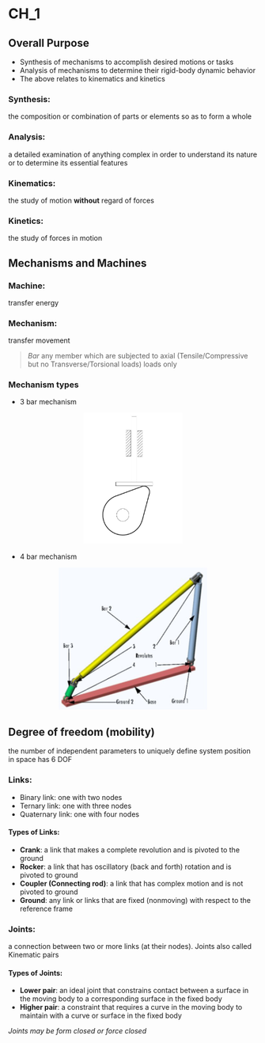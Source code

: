 # CH_1

## Overall Purpose

- Synthesis of mechanisms to accomplish desired motions or tasks
- Analysis of mechanisms to determine their rigid-body dynamic behavior
- The above relates to kinematics and kinetics

### Synthesis:

the composition or combination of parts or elements so as to form a whole

### Analysis:

a detailed examination of anything complex in order to understand its nature or to determine its essential features

### Kinematics:

the study of motion **without** regard of forces

### Kinetics:

the study of forces in motion

## Mechanisms and Machines

### Machine:

transfer energy

### Mechanism:

transfer movement

> _Bar_
> any member which are subjected to axial (Tensile/Compressive but no Transverse/Torsional loads) loads only

### Mechanism types

- 3 bar mechanism

<div align = center><img width = 200 px src = "./assets/CH_1_Figure_1.png"></div>

- 4 bar mechanism

<div align = center><img width = 300 px src ="./assets/CH_1_Figure_2.png"></div>

## Degree of freedom (mobility)

the number of independent parameters to uniquely define system position in space has 6 DOF

### Links:

- Binary link: one with two nodes
- Ternary link: one with three nodes
- Quaternary link: one with four nodes

#### Types of Links:

- **Crank**: a link that makes a complete revolution and is pivoted to the ground
- **Rocker**: a link that has oscillatory (back and forth) rotation and is pivoted to ground
- **Coupler (Connecting rod)**: a link that has complex motion and is not pivoted to ground
- **Ground**: any link or links that are fixed (nonmoving) with respect to the reference frame

### Joints:

a connection between two or more links (at their nodes). Joints also called Kinematic pairs

#### Types of Joints:

- **Lower pair**: an ideal joint that constrains contact between a surface in the moving body to a corresponding surface in the fixed body
- **Higher pair**: a constraint that requires a curve in the moving body to maintain with a curve or surface in the fixed body

_Joints may be form closed or force closed_
